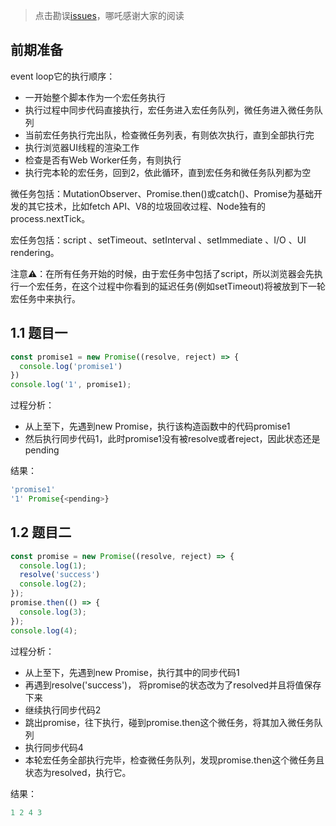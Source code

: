 > 点击勘误[issues](https://github.com/webVueBlog/learn-web/issues)，哪吒感谢大家的阅读

## 前期准备

event loop它的执行顺序：

- 一开始整个脚本作为一个宏任务执行
- 执行过程中同步代码直接执行，宏任务进入宏任务队列，微任务进入微任务队列
- 当前宏任务执行完出队，检查微任务列表，有则依次执行，直到全部执行完
- 执行浏览器UI线程的渲染工作
- 检查是否有Web Worker任务，有则执行
- 执行完本轮的宏任务，回到2，依此循环，直到宏任务和微任务队列都为空

微任务包括：MutationObserver、Promise.then()或catch()、Promise为基础开发的其它技术，比如fetch API、V8的垃圾回收过程、Node独有的process.nextTick。

宏任务包括：script 、setTimeout、setInterval 、setImmediate 、I/O 、UI rendering。

注意⚠️：在所有任务开始的时候，由于宏任务中包括了script，所以浏览器会先执行一个宏任务，在这个过程中你看到的延迟任务(例如setTimeout)将被放到下一轮宏任务中来执行。

## 1.1 题目一

```js
const promise1 = new Promise((resolve, reject) => {
  console.log('promise1')
})
console.log('1', promise1);
```

过程分析：

- 从上至下，先遇到new Promise，执行该构造函数中的代码promise1
- 然后执行同步代码1，此时promise1没有被resolve或者reject，因此状态还是pending

结果：

```js
'promise1'
'1' Promise{<pending>}
```

## 1.2 题目二

```js
const promise = new Promise((resolve, reject) => {
  console.log(1);
  resolve('success')
  console.log(2);
});
promise.then(() => {
  console.log(3);
});
console.log(4);
```

过程分析：

- 从上至下，先遇到new Promise，执行其中的同步代码1
- 再遇到resolve('success')， 将promise的状态改为了resolved并且将值保存下来
- 继续执行同步代码2
- 跳出promise，往下执行，碰到promise.then这个微任务，将其加入微任务队列
- 执行同步代码4
- 本轮宏任务全部执行完毕，检查微任务队列，发现promise.then这个微任务且状态为resolved，执行它。

结果：

```js
1 2 4 3
```


